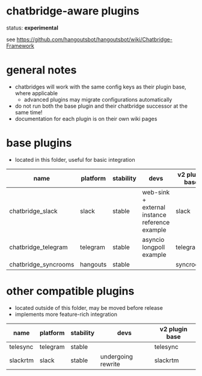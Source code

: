 # chatbridge-aware plugins

status: **experimental**

see https://github.com/hangoutsbot/hangoutsbot/wiki/Chatbridge-Framework

# general notes

* chatbridges will work with the same config keys as their plugin base, where applicable
  * advanced plugins may migrate configurations automatically
* do not run  both the base plugin and their chatbridge successor at the same time!
* documentation for each plugin is on their own wiki pages

# base plugins

* located in this folder, useful for basic integration

name                 | platform | stability | devs                                           | v2 plugin base |
---------------------|----------|-----------|------------------------------------------------|----------------|
chatbridge_slack     | slack    | stable    | web-sink + external instance reference example | slack          |
chatbridge_telegram  | telegram | stable    | asyncio longpoll example                       | telegram       |
chatbridge_syncrooms | hangouts | stable    |                                                | syncrooms      |

# other compatible plugins

* located outside of this folder, may be moved before release
* implements more feature-rich integration

name     | platform | stability | devs               | v2 plugin base |
---------|----------|-----------|--------------------|----------------|
telesync | telegram | stable    |                    | telesync       |
slackrtm | slack    | stable    | undergoing rewrite | slackrtm       |
